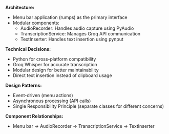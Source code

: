 **Architecture:**

* Menu bar application (rumps) as the primary interface
* Modular components:
  - AudioRecorder: Handles audio capture using PyAudio
  - TranscriptionService: Manages Groq API communication
  - TextInserter: Handles text insertion using pynput

**Technical Decisions:**

* Python for cross-platform compatibility
* Groq Whisper for accurate transcription
* Modular design for better maintainability
* Direct text insertion instead of clipboard usage

**Design Patterns:**

* Event-driven (menu actions)
* Asynchronous processing (API calls)
* Single Responsibility Principle (separate classes for different concerns)

**Component Relationships:**

* Menu bar -> AudioRecorder -> TranscriptionService -> TextInserter
